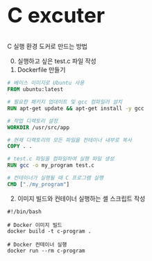<h1 style="font-size: 48px;">C excuter</h1>

C 실행 환경 도커로 만드는 방법

0. 실행하고 싶은 test.c 파일 작성
1. Dockerfile 만들기

```Dockerfile
# 베이스 이미지로 Ubuntu 사용
FROM ubuntu:latest

# 필요한 패키지 업데이트 및 gcc 컴파일러 설치
RUN apt-get update && apt-get install -y gcc

# 작업 디렉토리 설정
WORKDIR /usr/src/app

# 현재 디렉토리의 모든 파일을 컨테이너 내부로 복사
COPY . .

# test.c 파일을 컴파일하여 실행 파일 생성
RUN gcc -o my_program test.c

# 컨테이너가 실행될 때 C 프로그램 실행
CMD ["./my_program"]
```
2. 이미지 빌드와 컨테이너 실행하는 셸 스크립트 작성
```shell
#!/bin/bash

# Docker 이미지 빌드
docker build -t c-program .

# Docker 컨테이너 실행
docker run --rm c-program
```